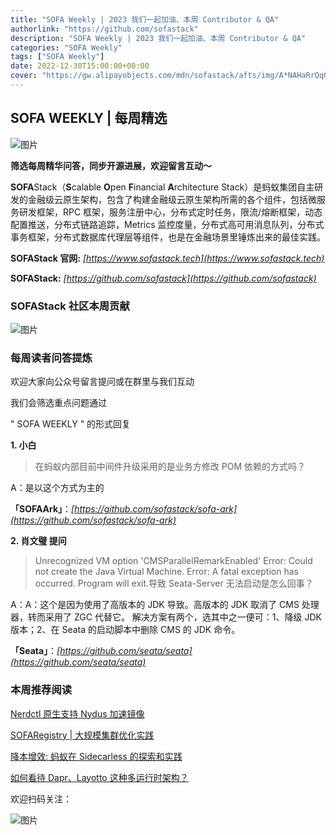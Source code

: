 ```yaml
---
title: "SOFA Weekly | 2023 我们一起加油、本周 Contributor & QA"
authorlink: "https://github.com/sofastack"
description: "SOFA Weekly | 2023 我们一起加油、本周 Contributor & QA"
categories: "SOFA Weekly"
tags: ["SOFA Weekly"]
date: 2022-12-30T15:00:00+08:00
cover: "https://gw.alipayobjects.com/mdn/sofastack/afts/img/A*NAHaRrQqGzAAAAAAAAAAAAAAARQnAQ"
---
```


## SOFA WEEKLY | 每周精选

![图片](https://p3-juejin.byteimg.com/tos-cn-i-k3u1fbpfcp/1e08fca65f7643c783d33f590bb41d5a~tplv-k3u1fbpfcp-zoom-1.image)

**筛选每周精华问答，同步开源进展，欢迎留言互动～**

**SOFA**Stack（**S**calable **O**pen **F**inancial **A**rchitecture Stack）是蚂蚁集团自主研发的金融级云原生架构，包含了构建金融级云原生架构所需的各个组件，包括微服务研发框架，RPC 框架，服务注册中心，分布式定时任务，限流/熔断框架，动态配置推送，分布式链路追踪，Metrics 监控度量，分布式高可用消息队列，分布式事务框架，分布式数据库代理层等组件，也是在金融场景里锤炼出来的最佳实践。

**SOFAStack 官网:** *[https://www.sofastack.tech](https://www.sofastack.tech)*

**SOFAStack:** *[https://github.com/sofastack](https://github.com/sofastack)*

### SOFAStack 社区本周贡献

![图片](https://mdn.alipayobjects.com/huamei_soxoym/afts/img/A*BTaORatxBOMAAAAAAAAAAAAADrGAAQ/original)

### 每周读者问答提炼

欢迎大家向公众号留言提问或在群里与我们互动

我们会筛选重点问题通过

" SOFA WEEKLY " 的形式回复

**1. 小白**

> 在蚂蚁内部目前中间件升级采用的是业务方修改 POM 依赖的方式吗？

A：是以这个方式为主的

**「SOFAArk」**：*[https://github.com/sofastack/sofa-ark](https://github.com/sofastack/sofa-ark)*

**2. 肖文璧 提问**

> Unrecognized VM option 'CMSParallelRemarkEnabled' Error: Could not create the Java Virtual Machine. Error: A fatal exception has occurred. Program will exit.导致 Seata-Server 无法启动是怎么回事？

A：A：这个是因为使用了高版本的 JDK 导致。高版本的 JDK 取消了 CMS 处理器，转而采用了 ZGC 代替它。 解决方案有两个，选其中之一便可：1、降级 JDK 版本；2、在 Seata 的启动脚本中删除 CMS 的 JDK 命令。

**「Seata」**：*[https://github.com/seata/seata](https://github.com/seata/seata)*

### 本周推荐阅读

[Nerdctl 原生支持 Nydus 加速镜像](https://mp.weixin.qq.com/s?__biz=MzUzMzU5Mjc1Nw==&mid=2247521257&idx=1&sn=38ffb30b7967e37d52862af7c2199d68&chksm=faa37c33cdd4f525dcf147a971d77588e985700fc43de4f1b982e98a439a4a2d5cd3dfbafcdf&scene=21)

[SOFARegistry | 大规模集群优化实践](https://mp.weixin.qq.com/s?__biz=MzUzMzU5Mjc1Nw==&mid=2247517005&idx=1&sn=685cea90982f8ecec5ffc56880d63175&chksm=faa36c97cdd4e58163830407bd827838f6ecb0a5b0e22130b507141fe9a24b2e645666fc0571&scene=21)

[降本增效: 蚂蚁在 Sidecarless 的探索和实践](https://mp.weixin.qq.com/s?__biz=MzUzMzU5Mjc1Nw==&mid=2247517989&idx=1&sn=1b49b68c9281d0c2514fa4caa38284fb&chksm=faa368ffcdd4e1e9fa5361d6ea376bbc426272c7a32250cc67ae27dcd84a6113b4a016a1518d&scene=21)

[如何看待 Dapr、Layotto 这种多运行时架构？](https://mp.weixin.qq.com/s?__biz=MzUzMzU5Mjc1Nw==&mid=2247510516&idx=1&sn=eff21915cd0ac1a8c8e3f126b549a605&chksm=faa3462ecdd4cf38ab6ab0c7201902fb53d54cea4865f9b7d7cdcdc7eaa00cf354d8b05e5393&scene=21)

欢迎扫码关注：

![图片](https://p3-juejin.byteimg.com/tos-cn-i-k3u1fbpfcp/e19d0a6d7f734ad6a585cde82ae4f3bf~tplv-k3u1fbpfcp-zoom-1.image)
